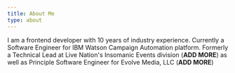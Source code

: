 ```yaml
---
title: About Me
type: about
---
```


I am a frontend developer with 10 years of industry experience. Currently a Software Engineer for IBM Watson Campaign Automation platform. Formerly a Technical Lead at Live Nation's Insomanic Events division (**ADD MORE**) as well as Principle Software Engineer for Evolve Media, LLC (**ADD MORE**)